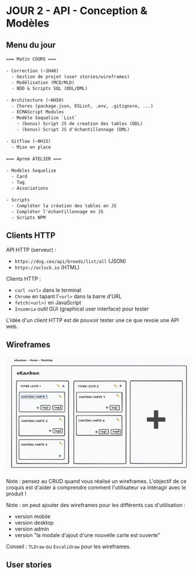 # JOUR 2 - API - Conception & Modèles

## Menu du jour

```
=== Matin COURS ===

- Correction (~1H40)
  - Gestion de projet (user stories/wireframes)
  - Modélisation (MCD/MLD)
  - BDD & Scripts SQL (DDL/DML)

- Architecture (~0H50)
  - Chores (package.json, ESLint, .env, .gitignore, ...)
  - ECMAScript Modules
  - Modèle Sequelize `List`
    - (bonus) Script JS de creation des tables (DDL)
    - (bonus) Script JS d'échantillonnage (DML)

- Gitflow (~0H15)
  - Mise en place

=== Aprem ATELIER ===

- Modèles Sequelize
  - Card
  - Tag
  - Associations

- Scripts
  - Compléter la création des tables en JS
  - Compléter l'échantillonnage en JS
  - Scripts NPM
```

## Clients HTTP

API HTTP (serveur) : 
- `https://dog.ceo/api/breeds/list/all` (JSON)
- `https://oclock.io` (HTML)

Clients HTTP :
- `curl <url>` dans le terminal
- `Chrome` en tapant l'`<url>` dans la barre d'URL
- `fetch(<url>)` en JavaScript
- `Insomnia` outil GUI (graphical user interface) pour tester

L'idée d'un client HTTP est de pouvoir tester une ce que revoie une API web.


## Wireframes

![](../screenshots/wireframes.png)

Note : pensez au CRUD quand vous réalisé un wireframes. L'objectif de ce croquis est d'aider à comprendre comment l'utilisateur va intéragir avec le produit !

Note : on peut ajouter des wireframes pour les différents cas d'utilisation :
- version mobile
- version desktop
- version admin
- version "la modale d'ajout d'une nouvelle carte est ouverte"

Conseil : `TLDraw` ou `Excalidraw` pour les wireframes.


## User stories

